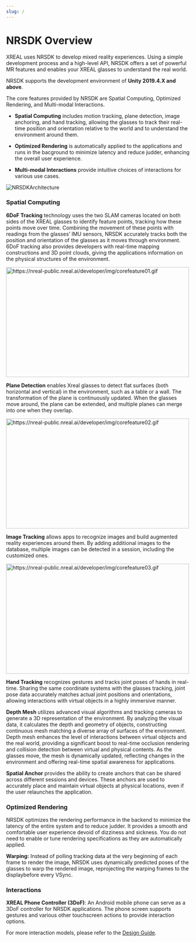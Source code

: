 ```yaml
---
slug: /
---
```

# NRSDK Overview

XREAL uses NRSDK to develop mixed reality experiences. Using a simple development process and a high-level API, NRSDK offers a set of powerful MR features and enables your XREAL glasses to understand the real world.

NRSDK supports the development environment of **Unity 2019.4.X and above**.

The core features provided by NRSDK are Spatial Computing, Optimized Rendering, and Multi-modal Interactions.

- **Spatial Computing** includes motion tracking, plane detection, image anchoring, and hand tracking, allowing the glasses to track their real-time position and orientation relative to the world and to understand the environment around them.

- **Optimized Rendering** is automatically applied to the applications and runs in the bacground to minimize latency and reduce judder, enhancing the overall user experience.

- **Multi-modal Interactions** provide intuitive choices of interactions for various use cases.

![NRSDKArchitecture](./Images/NRSDKArchitecture.png)

### Spatial Computing

**6DoF Tracking** technology uses the two SLAM cameras located on both sides of the XREAL glasses to identify feature points, tracking how these points move over time. Combining the movement of these points with readings from the glasses’ IMU sensors, NRSDK accurately tracks both the position and orientation of the glasses as it moves through environment. 6DoF tracking also provides developers with real-time mapping constructions and 3D point clouds, giving the applications information on the physical structures of the environment.

<img src="https://xreal.gitbook.io/~gitbook/image?url=https%3A%2F%2Fnreal-public.nreal.ai%2Fdeveloper%2Fimg%2Fcorefeature01.gif&width=300&dpr=4&quality=100&sign=478bb33af5dd3fef519c963cfa870c6af3dc8714633bf8b78ac7241f560a4450" alt="https://nreal-public.nreal.ai/developer/img/corefeature01.gif" width="500" height = "300" />

**Plane Detection** enables Xreal glasses to detect flat surfaces (both horizontal and vertical) in the environment, such as a table or a wall. The transformation of the plane is continuously updated. When the glasses move around, the plane can be extended, and multiple planes can merge into one when they overlap.

<img src="https://xreal.gitbook.io/~gitbook/image?url=https%3A%2F%2Fnreal-public.nreal.ai%2Fdeveloper%2Fimg%2Fcorefeature02.gif&width=300&dpr=4&quality=100&sign=fd54d3c57e53478a3efc13a99869039a3656772999f41ca10b18867514401b6c" alt="https://nreal-public.nreal.ai/developer/img/corefeature02.gif" width="500" height = "300"  />

**Image Tracking** allows apps to recognize images and build augmented reality experiences around them. By adding additional images to the database, multiple images can be detected in a session, including the customized ones.

<img src="https://xreal.gitbook.io/~gitbook/image?url=https%3A%2F%2Fnreal-public.nreal.ai%2Fdeveloper%2Fimg%2Fcorefeature03.gif&width=300&dpr=4&quality=100&sign=8b194ff3de826873e38da04703f6cae700f11e43e82ba9cc6dc0d3474f9dcb48" alt="https://nreal-public.nreal.ai/developer/img/corefeature03.gif" width="500" height = "300"  />

**Hand Tracking** recognizes gestures and tracks joint poses of hands in real-time. Sharing the same coordinate systems with the glasses tracking, joint pose data accurately matches actual joint positions and orientations, allowing interactions with virtual objects in a highly immersive manner.

**Depth Mesh** utilizes advanced visual algorithms and tracking cameras to generate a 3D representation of the environment. By analyzing the visual data, it calculates the depth and geometry of objects, constructing continuous mesh matching a diverse array of surfaces of the environment. Depth mesh enhances the level of interactions between virtual objects and the real world, providing a significant boost to real-time occlusion rendering and collision detection between virtual and physical contents. As the glasses move, the mesh is dynamically updated, reflecting changes in the environment and offering real-time spatial awareness for applications.

**Spatial Anchor** provides the ability to create anchors that can be shared across different sessions and devices. These anchors are used to accurately place and maintain virtual objects at physical locations, even if the user relaunches the application.

### Optimized Rendering

NRSDK optimizes the rendering performance in the backend to minimize the latency of the entire system and to reduce judder. It provides a smooth and comfortable user experience devoid of dizziness and sickness. You do not need to enable or tune rendering specifications as they are automatically applied.

**Warping:** Instead of polling tracking data at the very beginning of each frame to render the image, NRSDK uses dynamically predicted poses of the glasses to warp the rendered image, reprojecting the warping frames to the displaybefore every VSync.

### Interactions

**XREAL Phone Controller (3DoF)**: An Android mobile phone can serve as a 3DoF controller for NRSDK applications. The phone screen supports gestures and various other touchscreen actions to provide interaction options.

For more interaction models, please refer to the [Design Guide](./15_Design%20Guide/3_Controlling.md).
